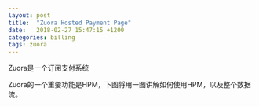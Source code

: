 ```yaml
---
layout: post
title:  "Zuora Hosted Payment Page"
date:   2018-02-27 15:47:15 +1200
categories: billing
tags: zuora
---
```

Zuora是一个订阅支付系统  

Zuora的一个重要功能是HPM，下图将用一图讲解如何使用HPM，以及整个数据流。  

<!-- more -->
